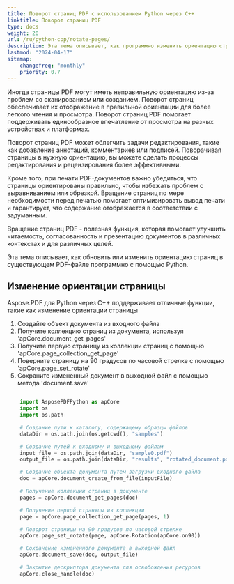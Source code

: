 ```yaml
---
title: Поворот страниц PDF с использованием Python через C++
linktitle: Поворот страниц PDF
type: docs
weight: 20
url: /ru/python-cpp/rotate-pages/
description: Эта тема описывает, как программно изменить ориентацию страниц в существующем PDF-файле с помощью Python через C++.
lastmod: "2024-04-17"
sitemap:
    changefreq: "monthly"
    priority: 0.7
---
```


Иногда страницы PDF могут иметь неправильную ориентацию из-за проблем со сканированием или созданием. Поворот страниц обеспечивает их отображение в правильной ориентации для более легкого чтения и просмотра.
Поворот страниц PDF помогает поддерживать единообразное впечатление от просмотра на разных устройствах и платформах.

Поворот страниц PDF может облегчить задачи редактирования, такие как добавление аннотаций, комментариев или подписей. Поворачивая страницы в нужную ориентацию, вы можете сделать процессы редактирования и рецензирования более эффективными.

Кроме того, при печати PDF-документов важно убедиться, что страницы ориентированы правильно, чтобы избежать проблем с выравниванием или обрезкой.
 Вращение страниц по мере необходимости перед печатью помогает оптимизировать вывод печати и гарантирует, что содержание отображается в соответствии с задуманным.

Вращение страниц PDF - полезная функция, которая помогает улучшить читаемость, согласованность и презентацию документов в различных контекстах и для различных целей.

Эта тема описывает, как обновить или изменить ориентацию страниц в существующем PDF-файле программно с помощью Python.

## Изменение ориентации страницы

Aspose.PDF для Python через C++ поддерживает отличные функции, такие как изменение ориентации страницы

1. Создайте объект документа из входного файла
1. Получите коллекцию страниц из документа, используя 'apCore.document_get_pages'
1. Получите первую страницу из коллекции страниц с помощью 'apCore.page_collection_get_page'
1. Поверните страницу на 90 градусов по часовой стрелке с помощью 'apCore.page_set_rotate'
1. Сохраните измененный документ в выходной файл с помощью метода 'document.save'

```python

    import AsposePDFPython as apCore
    import os
    import os.path

    # Создание пути к каталогу, содержащему образцы файлов
    dataDir = os.path.join(os.getcwd(), "samples")

    # Создание путей к входному и выходному файлам
    input_file = os.path.join(dataDir, "sample0.pdf")
    output_file = os.path.join(dataDir, "results", "rotated_document.pdf")

    # Создание объекта документа путем загрузки входного файла
    doc = apCore.document_create_from_file(inputFile)

    # Получение коллекции страниц в документе
    pages = apCore.document_get_pages(doc)

    # Получение первой страницы из коллекции
    page = apCore.page_collection_get_page(pages, 1)

    # Поворот страницы на 90 градусов по часовой стрелке
    apCore.page_set_rotate(page, apCore.Rotation(apCore.on90))

    # Сохранение измененного документа в выходной файл
    apCore.document_save(doc, output_file)

    # Закрытие дескриптора документа для освобождения ресурсов
    apCore.close_handle(doc)
```